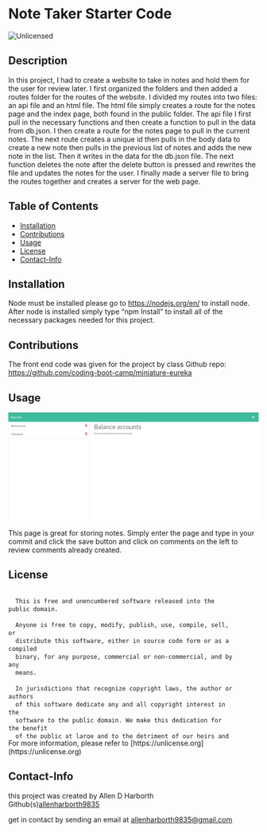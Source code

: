 # Note Taker Starter Code
<img src="https://img.shields.io/badge/license-Unlicensed-blue" alt="Unlicensed">   

 ## Description
  In this project, I had to create a website to take in notes and hold them for the user for review later. I first organized the folders and then added a routes folder for the routes of the website. I divided my routes into two files: an api file and an html file. The html file simply creates a route for the notes page and the index page, both found in the public folder. The api file I first pull in the necessary functions and then create a function to pull in the data from db.json. I then create a route for the notes page to pull in the current notes. The next route creates a unique id then pulls in the body data to create a new note then pulls in the previous list of notes and adds the new note in the list. Then it writes in the data for the db.json file. The next function deletes the note after the delete button is pressed and rewrites the file and updates the notes for the user. I finally made a server file to bring the routes together and creates a server for the web page.  

  ## Table of Contents
  * [Installation](#installation)
  * [Contributions](#contributions)
  * [Usage](#usage)
  * [License](#license)
  * [Contact-Info](#contact-info)
## Installation  

Node must be installed please go to https://nodejs.org/en/ to install node.
After node is installed simply type “npm Install” to install all of the necessary packages needed for this project.


## Contributions

The front end code was given for the project by class
Github repo: https://github.com/coding-boot-camp/miniature-eureka

## Usage
![snapshot](img/snapshot_note_taker.jpg)

This page is great for storing notes. Simply enter the page and type in your commit and click the save button and click on comments on the left to review comments already created.

## License
  <div style="height:300px; width:90%; overflow:auto;">

      This is free and unencumbered software released into the public domain.
    
      Anyone is free to copy, modify, publish, use, compile, sell, or
      distribute this software, either in source code form or as a compiled
      binary, for any purpose, commercial or non-commercial, and by any
      means.
      
      In jurisdictions that recognize copyright laws, the author or authors
      of this software dedicate any and all copyright interest in the
      software to the public domain. We make this dedication for the benefit
      of the public at large and to the detriment of our heirs and
      successors. We intend this dedication to be an overt act of
      relinquishment in perpetuity of all present and future rights to this
      software under copyright law.
      
      THE SOFTWARE IS PROVIDED "AS IS", WITHOUT WARRANTY OF ANY KIND,
      EXPRESS OR IMPLIED, INCLUDING BUT NOT LIMITED TO THE WARRANTIES OF
      MERCHANTABILITY, FITNESS FOR A PARTICULAR PURPOSE AND NONINFRINGEMENT.
      IN NO EVENT SHALL THE AUTHORS BE LIABLE FOR ANY CLAIM, DAMAGES OR
      OTHER LIABILITY, WHETHER IN AN ACTION OF CONTRACT, TORT OR OTHERWISE,
      ARISING FROM, OUT OF OR IN CONNECTION WITH THE SOFTWARE OR THE USE OR
      OTHER DEALINGS IN THE SOFTWARE.
  </div>
For more information, please refer to [https://unlicense.org](https://unlicense.org)

## Contact-Info
this project was created by Allen D Harborth  
Github(s)[allenharborth9835](https://github.com/allenharborth9835)

get in contact by sending an email at allenharborth9835@gmail.com
